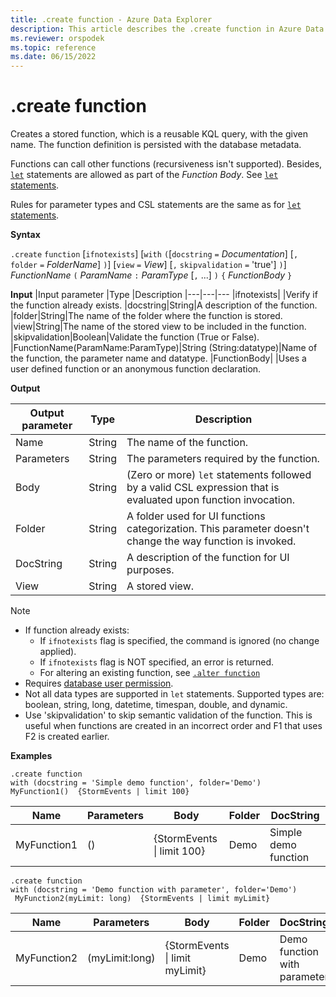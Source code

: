 ```yaml
---
title: .create function - Azure Data Explorer
description: This article describes the .create function in Azure Data Explorer.
ms.reviewer: orspodek
ms.topic: reference
ms.date: 06/15/2022
---
```

# .create function

Creates a stored function, which is a reusable KQL query,  with the given name. The function definition is persisted with the database metadata.

Functions can call other functions (recursiveness isn't supported). Besides, [`let`](../query/letstatement.md) statements are allowed as part of the *Function Body*. See [`let` statements](../query/letstatement.md).

Rules for parameter types and CSL statements are the same as for [`let` statements](../query/letstatement.md).
    
**Syntax**

`.create` `function` [`ifnotexists`] [`with` `(`[`docstring` `=` *Documentation*] [`,` `folder` `=` *FolderName*] `)`] [`view` `=` *View*] [`,` `skipvalidation` `=` 'true'] `)`]
*FunctionName* `(` *ParamName* `:` *ParamType* [`,` ...] `)` `{` *FunctionBody* `}`

**Input**
|Input parameter |Type |Description
|---|---|---
|ifnotexists|   |Verify if the function already exists.
|docstring|String|A description of the function.
|folder|String|The name of the folder where the function is stored.
|view|String|The name of the stored view to be included in the function.
|skipvalidation|Boolean|Validate the function (True or False).
|FunctionName(ParamName:ParamType)|String (String:datatype)|Name of the function, the parameter name and datatype.
|FunctionBody|   |Uses a user defined function or an anonymous function declaration.

**Output**    
    
|Output parameter |Type |Description
|---|---|---
|Name |String |The name of the function.
|Parameters  |String |The parameters required by the function.
|Body  |String |(Zero or more) `let` statements followed by a valid CSL expression that is evaluated upon function invocation.
|Folder|String|A folder used for UI functions categorization. This parameter doesn't change the way function is invoked.
|DocString|String|A description of the function for UI purposes.
|View|String|A stored view.

> [!NOTE]
> * If function already exists:
>    * If `ifnotexists` flag is specified, the command is ignored (no change applied).
>    * If `ifnotexists` flag is NOT specified, an error is returned.
>    * For altering an existing function, see [`.alter function`](alter-function.md)
> * Requires [database user permission](../management/access-control/role-based-authorization.md).
> * Not all data types are supported in `let` statements. Supported types are: boolean, string, long, datetime, timespan, double, and dynamic.
> * Use 'skipvalidation' to skip semantic validation of the function. This is useful when functions are created in an incorrect order and F1 that uses F2 is created earlier.

**Examples** 

```kusto
.create function 
with (docstring = 'Simple demo function', folder='Demo')
MyFunction1()  {StormEvents | limit 100}
```

|Name|Parameters|Body|Folder|DocString|
|---|---|---|---|---|
|MyFunction1|()|{StormEvents &#124; limit 100}|Demo|Simple demo function|

```kusto
.create function
with (docstring = 'Demo function with parameter', folder='Demo')
 MyFunction2(myLimit: long)  {StormEvents | limit myLimit}
```

|Name|Parameters|Body|Folder|DocString|
|---|---|---|---|---|
|MyFunction2|(myLimit:long)|{StormEvents &#124; limit myLimit}|Demo|Demo function with parameter|
